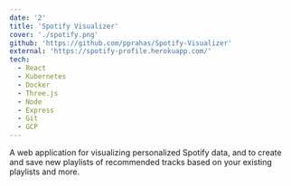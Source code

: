 ```yaml
---
date: '2'
title: 'Spotify Visualizer'
cover: './spotify.png'
github: 'https://github.com/pprahas/Spotify-Visualizer'
external: 'https://spotify-profile.herokuapp.com/'
tech:
  - React
  - Kubernetes
  - Docker
  - Three.js
  - Node
  - Express
  - Git
  - GCP
---
```


A <a>web application</a> for <a>visualizing personalized Spotify data,</a> and to create and save new playlists of recommended tracks based on your existing playlists and more.
